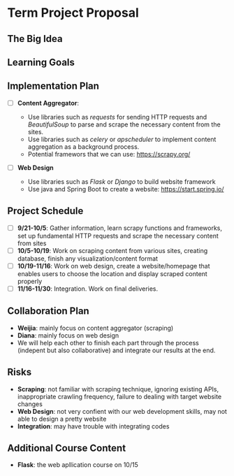 # Term Project Proposal

## The Big Idea

## Learning Goals

## Implementation Plan

- [ ] **Content Aggregator**: 
    - Use libraries such as *requests* for sending HTTP requests and *BeautifulSoup* to parse and scrape the necessary content from the sites.
    - Use libraries such as *celery* or *apscheduler* to implement content aggregation as a background process.
    - Potential framewors that we can use: https://scrapy.org/

- [ ] **Web Design**
    - Use libraries such as *Flask* or *Django* to build website framework
    - Use java and Spring Boot to create a website: https://start.spring.io/


## Project Schedule

- [ ] **9/21-10/5**: Gather information, learn scrapy functions and frameworks, set up fundamental HTTP requests and scrape the necessary content from sites
- [ ] **10/5-10/19**: Work on scraping content from various sites, creating database, finish any visualization/content format 
- [ ] **10/19-11/16**: Work on web design, create a website/homepage that enables users to choose the location and display scraped content properly
- [ ] **11/16-11/30**: Integration. Work on final deliveries.

## Collaboration Plan

- **Weijia**: mainly focus on content aggregator (scraping)
- **Diana**: mainly focus on web design
- We will help each other to finish each part through the process (indepent but also collaborative) and integrate our results at the end.

## Risks

- **Scraping**: not familiar with scraping technique, ignoring existing APIs, inappropriate crawling frequency, failure to dealing with target website changes
- **Web Design**: not very confient with our web development skills, may not able to design a pretty website
- **Integration**: may have trouble with integrating codes

## Additional Course Content

- **Flask**: the web apllication course on 10/15